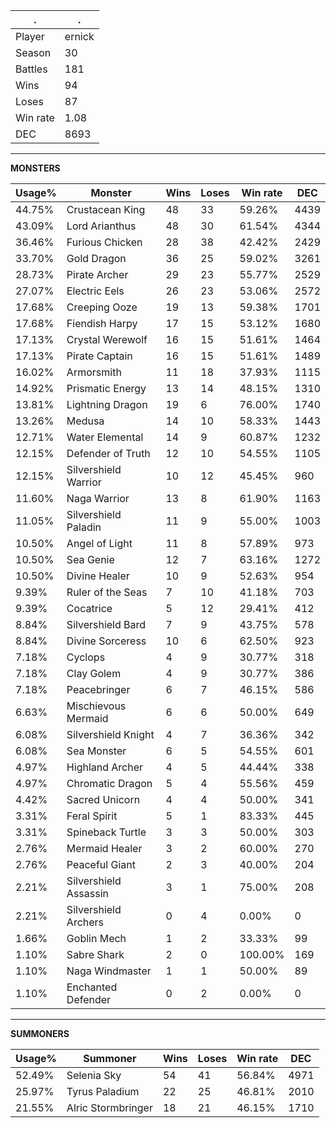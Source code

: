 .|.
|-|-
Player|ernick
Season|30
Battles|181
Wins|94
Loses|87
Win rate|1.08
DEC|8693

---
**MONSTERS**

Usage%|Monster|Wins|Loses|Win rate|DEC|
-|-|-|-|-|-|
44.75%|Crustacean King|48|33|59.26%|4439|
43.09%|Lord Arianthus|48|30|61.54%|4344|
36.46%|Furious Chicken|28|38|42.42%|2429|
33.70%|Gold Dragon|36|25|59.02%|3261|
28.73%|Pirate Archer|29|23|55.77%|2529|
27.07%|Electric Eels|26|23|53.06%|2572|
17.68%|Creeping Ooze|19|13|59.38%|1701|
17.68%|Fiendish Harpy|17|15|53.12%|1680|
17.13%|Crystal Werewolf|16|15|51.61%|1464|
17.13%|Pirate Captain|16|15|51.61%|1489|
16.02%|Armorsmith|11|18|37.93%|1115|
14.92%|Prismatic Energy|13|14|48.15%|1310|
13.81%|Lightning Dragon|19|6|76.00%|1740|
13.26%|Medusa|14|10|58.33%|1443|
12.71%|Water Elemental|14|9|60.87%|1232|
12.15%|Defender of Truth|12|10|54.55%|1105|
12.15%|Silvershield Warrior|10|12|45.45%|960|
11.60%|Naga Warrior|13|8|61.90%|1163|
11.05%|Silvershield Paladin|11|9|55.00%|1003|
10.50%|Angel of Light|11|8|57.89%|973|
10.50%|Sea Genie|12|7|63.16%|1272|
10.50%|Divine Healer|10|9|52.63%|954|
9.39%|Ruler of the Seas|7|10|41.18%|703|
9.39%|Cocatrice|5|12|29.41%|412|
8.84%|Silvershield Bard|7|9|43.75%|578|
8.84%|Divine Sorceress|10|6|62.50%|923|
7.18%|Cyclops|4|9|30.77%|318|
7.18%|Clay Golem|4|9|30.77%|386|
7.18%|Peacebringer|6|7|46.15%|586|
6.63%|Mischievous Mermaid|6|6|50.00%|649|
6.08%|Silvershield Knight|4|7|36.36%|342|
6.08%|Sea Monster|6|5|54.55%|601|
4.97%|Highland Archer|4|5|44.44%|338|
4.97%|Chromatic Dragon|5|4|55.56%|459|
4.42%|Sacred Unicorn|4|4|50.00%|341|
3.31%|Feral Spirit|5|1|83.33%|445|
3.31%|Spineback Turtle|3|3|50.00%|303|
2.76%|Mermaid Healer|3|2|60.00%|270|
2.76%|Peaceful Giant|2|3|40.00%|204|
2.21%|Silvershield Assassin|3|1|75.00%|208|
2.21%|Silvershield Archers|0|4|0.00%|0|
1.66%|Goblin Mech|1|2|33.33%|99|
1.10%|Sabre Shark|2|0|100.00%|169|
1.10%|Naga Windmaster|1|1|50.00%|89|
1.10%|Enchanted Defender|0|2|0.00%|0|

---
**SUMMONERS**

Usage%|Summoner|Wins|Loses|Win rate|DEC|
-|-|-|-|-|-|
52.49%|Selenia Sky|54|41|56.84%|4971|
25.97%|Tyrus Paladium|22|25|46.81%|2010|
21.55%|Alric Stormbringer|18|21|46.15%|1710|
